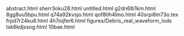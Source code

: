 abstract.html
sherr3oku28.html
untitled.html
g2dn6lb1km.html
8gg8uu5bpu.html
q74a92kvsjo.html
qof8tlh4lmo.html
40srpi6m73o.tex
frpd7r24ku8.html
4h7oijfer6.html
figures/Debris_real_waveform_lods
tsk6kdjssog.html
10bae.html